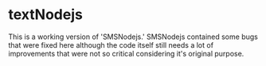 # textNodejs
This is a working version of 'SMSNodejs.'  SMSNodejs contained some bugs that were fixed here although the code itself still needs a lot of improvements that were not so critical considering it's original purpose.
